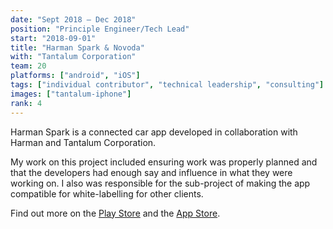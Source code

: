 ```yaml
---
date: "Sept 2018 – Dec 2018"
position: "Principle Engineer/Tech Lead"
start: "2018-09-01"
title: "Harman Spark & Novoda"
with: "Tantalum Corporation"
team: 20
platforms: ["android", "iOS"]
tags: ["individual contributor", "technical leadership", "consulting"]
images: ["tantalum-iphone"]
rank: 4
---
```

Harman Spark is a connected car app developed in collaboration with Harman and Tantalum Corporation.

My work on this project included ensuring work was properly planned and that the developers had enough say and influence in what they were working on. I also was responsible for the sub-project of making the app compatible for white-labelling for other clients.

Find out more on the [Play Store](https://play.google.com/store/apps/details?id=com.harman.spark) and the [App Store](https://itunes.apple.com/gb/app/harman-spark/id1433904789).
